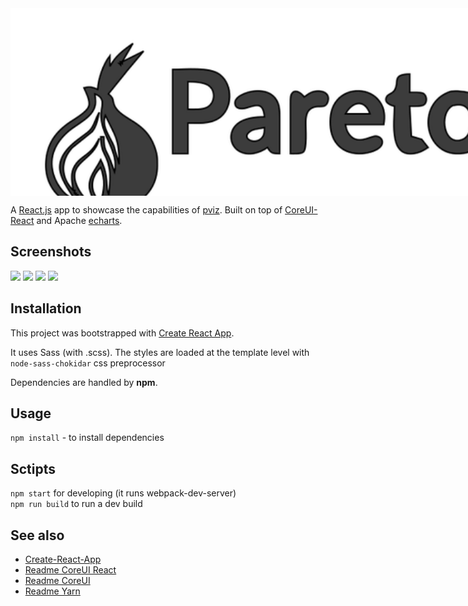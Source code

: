 <div style="width: 1488px; height: 300px; overflow: hidden">
  <img src="./src/assets/img/pareto-explorer-logo.svg" width="1488px" height="328px">
</div>

A [React.js](https://reactjs.org/) app to showcase the capabilities of [pviz](https://github.com/chudur-budur/pviz). Built on top of [CoreUI-React](https://github.com/coreui/coreui-react) and Apache [echarts](https://github.com/apache/incubator-echarts).

## Screenshots

<p float="left">
  <img src="https://i.postimg.cc/D0Yqfjgk/Screen-Shot-2020-09-30-at-8-37-10-AM.png" width="250" />
  <img src="https://i.postimg.cc/ryhG9sLn/Screen-Shot-2020-09-30-at-8-37-27-AM.png" width="250" /> 
 <!--</p>

<p float="left">-->
  <img src="https://i.postimg.cc/63tVMG3S/Screen-Shot-2020-09-30-at-8-37-39-AM.png" width="250" />
  <img src="https://i.postimg.cc/KjYP2StD/Screen-Shot-2020-09-30-at-8-38-08-AM.png" width="250" /> 
 </p>

## Installation

This project was bootstrapped with [Create React App](https://github.com/facebook/create-react-app).

It uses Sass (with .scss). The styles are loaded at the template level with `node-sass-chokidar` css preprocessor

Dependencies are handled by **npm**.

## Usage

`npm install` - to install dependencies

## Sctipts

`npm start` for developing (it runs webpack-dev-server)  
`npm run build` to run a dev build

## See also

- [Create-React-App](CRA.md)
- [Readme CoreUI React](./COREUI-REACT.md)
- [Readme CoreUI](./COREUI.md)
- [Readme Yarn](./YARN.md)
